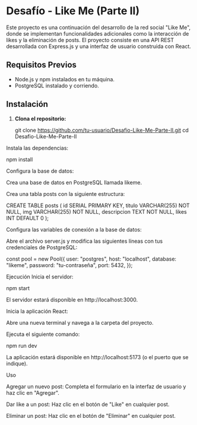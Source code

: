 # Desafío - Like Me (Parte II)

Este proyecto es una continuación del desarrollo de la red social "Like Me", donde se implementan funcionalidades adicionales como la interacción de likes y la eliminación de posts. El proyecto consiste en una API REST desarrollada con Express.js y una interfaz de usuario construida con React.

## Requisitos Previos

- Node.js y npm instalados en tu máquina.
- PostgreSQL instalado y corriendo.

## Instalación

1. **Clona el repositorio:**

   git clone https://github.com/tu-usuario/Desafio-Like-Me-Parte-II.git
   cd Desafio-Like-Me-Parte-II
   
Instala las dependencias:

npm install

Configura la base de datos:

Crea una base de datos en PostgreSQL llamada likeme.

Crea una tabla posts con la siguiente estructura:

CREATE TABLE posts (
    id SERIAL PRIMARY KEY,
    titulo VARCHAR(255) NOT NULL,
    img VARCHAR(255) NOT NULL,
    descripcion TEXT NOT NULL,
    likes INT DEFAULT 0
);

Configura las variables de conexión a la base de datos:

Abre el archivo server.js y modifica las siguientes líneas con tus credenciales de PostgreSQL:

const pool = new Pool({
  user: "postgres", 
  host: "localhost",
  database: "likeme",
  password: "tu-contraseña", 
  port: 5432,
});

Ejecución
Inicia el servidor:


npm start

El servidor estará disponible en http://localhost:3000.

Inicia la aplicación React:

Abre una nueva terminal y navega a la carpeta del proyecto.

Ejecuta el siguiente comando:

npm run dev

La aplicación estará disponible en http://localhost:5173 (o el puerto que se indique).

Uso

Agregar un nuevo post: Completa el formulario en la interfaz de usuario y haz clic en "Agregar".

Dar like a un post: Haz clic en el botón de "Like" en cualquier post.

Eliminar un post: Haz clic en el botón de "Eliminar" en cualquier post.
